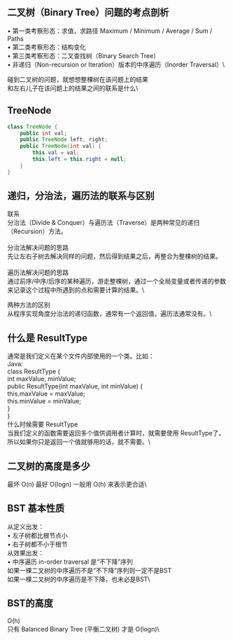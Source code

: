 ## 二叉树（Binary Tree）问题的考点剖析
• 第一类考察形态：求值，求路径 Maximum / Minimum / Average / Sum / Paths\
• 第二类考察形态：结构变化\
• 第三类考察形态：二叉查找树（Binary Search Tree）\
• 非递归（Non-recursion or Iteration）版本的中序遍历（Inorder Traversal）\

碰到二叉树的问题，就想想整棵树在该问题上的结果\
和左右儿子在该问题上的结果之间的联系是什么\

## TreeNode
```java
class TreeNode {
	public int val;
	public TreeNode left, right;
	public TreeNode(int val) {
		this.val = val;
		this.left = this.right = null;
	}
}
```

## 递归，分治法，遍历法的联系与区别
联系\
分治法（Divide & Conquer）与遍历法（Traverse）是两种常见的递归（Recursion）方法。\
\
分治法解决问题的思路\
先让左右子树去解决同样的问题，然后得到结果之后，再整合为整棵树的结果。\
\
遍历法解决问题的思路\
通过前序/中序/后序的某种遍历，游走整棵树，通过一个全局变量或者传递的参数来记录这个过程中所遇到的点和需要计算的结果。\

两种方法的区别\
从程序实现角度分治法的递归函数，通常有一个返回值，遍历法通常没有。\

## 什么是 ResultType
通常是我们定义在某个文件内部使用的一个类。比如：\
Java:\
class ResultType {\
    int maxValue, minValue;\
    public ResultType(int maxValue, int minValue) {\
        this.maxValue = maxValue;\
        this.minValue = minValue;\
    }\
}\
什么时候需要 ResultType\
当我们定义的函数需要返回多个值供调用者计算时，就需要使用 ResultType了。\
所以如果你只是返回一个值就够用的话，就不需要。\

## 二叉树的高度是多少
最坏 O(n) 最好 O(logn) 一般用 O(h) 来表示更合适\

## BST 基本性质
从定义出发：\
• 左子树都比根节点小\
• 右子树都不小于根节\
从效果出发：\
• 中序遍历 in-order traversal 是“不下降”序列\
如果一棵二叉树的中序遍历不是“不下降”序列则一定不是BST\
如果一棵二叉树的中序遍历是不下降，也未必是BST\

## BST的高度
O(h)\
只有 Balanced Binary Tree (平衡二叉树) 才是 O(logn)\
